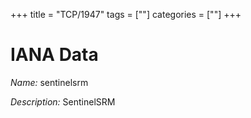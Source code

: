 +++
title = "TCP/1947"
tags = [""]
categories = [""]
+++

# IANA Data

_Name:_ sentinelsrm

_Description:_ SentinelSRM

